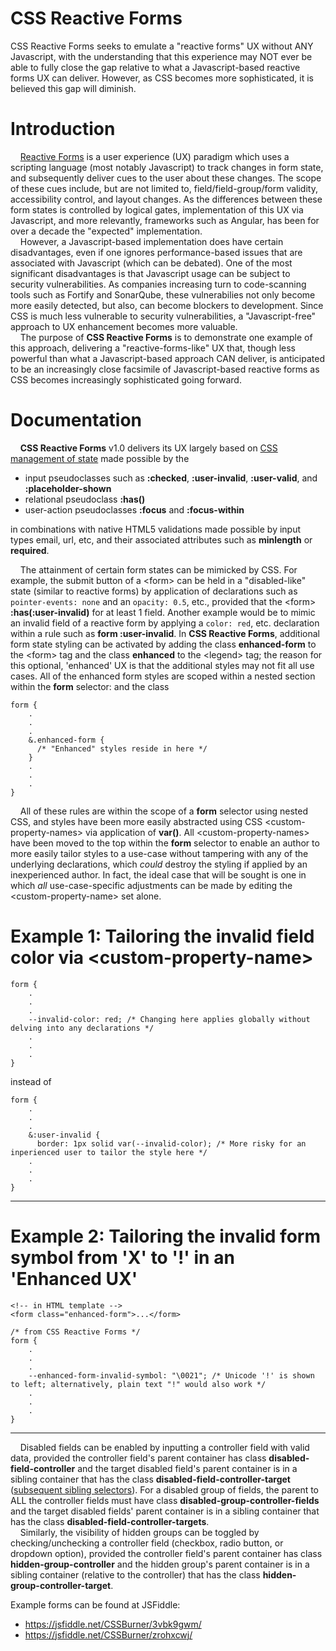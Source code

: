 # CSS Reactive Forms
CSS Reactive Forms seeks to emulate a "reactive forms" UX without ANY Javascript, with the understanding that this experience may NOT ever be able to fully close the gap relative to what a Javascript-based reactive forms UX can deliver. However, as CSS becomes more sophisticated, it is believed this gap will diminish.

# Introduction
&nbsp;&nbsp;&nbsp;&nbsp;[Reactive Forms](https://angular.dev/guide/forms/reactive-forms/) is a user experience (UX) paradigm which uses a scripting language (most notably Javascript) to track changes in form state, and subsequently deliver cues to the user about these changes. The scope of these cues include, but are not limited to, field/field-group/form validity, accessibility control, and layout changes. As the differences between these form states is controlled by logical gates, implementation of this UX via Javascript, and more relevantly, frameworks such as Angular, has been for over a decade the "expected" implementation.<br>
&nbsp;&nbsp;&nbsp;&nbsp;However, a Javascript-based implementation does have certain disadvantages, even if one ignores performance-based issues that are associated with Javascript (which can be debated). One of the most significant disadvantages is that Javascript usage can be subject to security vulnerabilities. As companies increasing turn to code-scanning tools such as Fortify and SonarQube, these vulnerabilies not only become more easily detected, but also, can become blockers to development. Since CSS is much less vulnerable to security vulnerabilities, a "Javascript-free" approach to UX enhancement becomes more valuable.<br>
&nbsp;&nbsp;&nbsp;&nbsp;The purpose of **CSS Reactive Forms** is to demonstrate one example of this approach, delivering a "reactive-forms-like" UX that, though less powerful than what a Javascript-based approach CAN deliver, is anticipated to be an increasingly close facsimile of Javascript-based reactive forms as CSS becomes increasingly sophisticated going forward.<br>

# Documentation
&nbsp;&nbsp;&nbsp;&nbsp;**CSS Reactive Forms** v1.0 delivers its UX largely based on [CSS management of state](https://drafts.csswg.org/selectors/) made possible by the
     
- input pseudoclasses such as **:checked**, **:user-invalid**, **:user-valid**, and **:placeholder-shown**
- relational pseudoclass **:has()**
- user-action pseudoclasses **:focus** and **:focus-within**

in combinations with native HTML5 validations made possible by input types email, url, etc, and their associated attributes such as **minlength** or **required**.

&nbsp;&nbsp;&nbsp;&nbsp;The attainment of certain form states can be mimicked by CSS. For example, the submit button of a &lt;form&gt; can be held in a "disabled-like" state (similar to reactive forms) by application of declarations such as `pointer-events: none` and an `opacity: 0.5`, etc., provided that the &lt;form&gt; **:has(:user-invalid)** for at least 1 field. Another example would be to mimic an invalid field of a reactive form by applying a `color: red`, etc. declaration within a rule such as **form :user-invalid**. In **CSS Reactive Forms**, additional form state styling can be activated by adding the class **enhanced-form** to the &lt;form&gt; tag and the class **enhanced** to the &lt;legend&gt; tag; the reason for this optional, 'enhanced' UX is that the additional styles may not fit all use cases. All of the enhanced form styles are scoped within a nested section within the **form** selector: and the class 
```
form {
    .
    .
    .
    &.enhanced-form {
      /* "Enhanced" styles reside in here */
    }
    .
    .
    .
}
```
&nbsp;&nbsp;&nbsp;&nbsp;All of these rules are within the scope of a **form** selector using nested CSS, and styles have been more easily abstracted using CSS &lt;custom-property-names&gt; via application of **var()**. All &lt;custom-property-names&gt; have been moved to the top within the **form** selector to enable an author to more easily tailor styles to a use-case without tampering with any of the underlying declarations, which *could* destroy the styling if applied by an inexperienced author. In fact, the ideal case that will be sought is one in which _all_ use-case-specific adjustments can be made by editing the &lt;custom-property-name&gt; set alone.

# Example 1: Tailoring the invalid field color via &lt;custom-property-name&gt;
```
form {
    .
    .
    .
    --invalid-color: red; /* Changing here applies globally without delving into any declarations */
    .
    .
    .
}
```
instead of
```
form {
    .
    .
    .
    &:user-invalid {
      border: 1px solid var(--invalid-color); /* More risky for an inperienced user to tailor the style here */
    .
    .
    .
}
```
---

# Example 2: Tailoring the invalid form symbol from 'X' to '!' in an 'Enhanced UX'
```
<!-- in HTML template -->
<form class="enhanced-form">...</form>

/* from CSS Reactive Forms */
form {
    .
    .
    .
    --enhanced-form-invalid-symbol: "\0021"; /* Unicode '!' is shown to left; alternatively, plain text "!" would also work */
    .
    .
    .
}
```
---

&nbsp;&nbsp;&nbsp;&nbsp;Disabled fields can be enabled by inputting a controller field with valid data, provided the controller field's parent container has class **disabled-field-controller** and the target disabled field's parent container is in a sibling container that has the class **disabled-field-controller-target** ([subsequent sibling selectors](https://drafts.csswg.org/selectors/#general-sibling-combinators)). For a disabled group of fields, the parent to ALL the controller fields must have class **disabled-group-controller-fields** and the target disabled fields' parent container is in a sibling container that has the class **disabled-field-controller-targets**.<br>
&nbsp;&nbsp;&nbsp;&nbsp;Similarly, the visibility of hidden groups can be toggled by checking/unchecking a controller field (checkbox, radio button, or dropdown option), provided the controller field's parent container has class **hidden-group-controller** and the hidden group's parent container is in a sibling container (relative to the controller) that has the class **hidden-group-controller-target**.


Example forms can be found at JSFiddle:

- https://jsfiddle.net/CSSBurner/3vbk9gwm/
- https://jsfiddle.net/CSSBurner/zrohxcwj/



      

  
